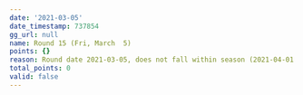 ```yaml
---
date: '2021-03-05'
date_timestamp: 737854
gg_url: null
name: Round 15 (Fri, March  5)
points: {}
reason: Round date 2021-03-05, does not fall within season (2021-04-01 to 2021-12-30)
total_points: 0
valid: false
---
```

